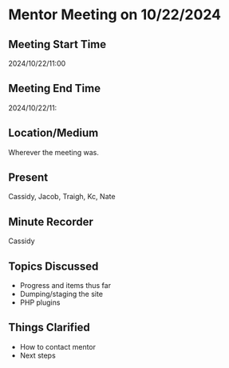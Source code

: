 # Mentor Meeting on 10/22/2024

## Meeting Start Time

2024/10/22/11:00

## Meeting End Time

2024/10/22/11:

## Location/Medium

Wherever the meeting was.

## Present

Cassidy, Jacob, Traigh, Kc, Nate

## Minute Recorder

Cassidy

## Topics Discussed

- Progress and items thus far
- Dumping/staging the site
- PHP plugins

## Things Clarified

- How to contact mentor
- Next steps
